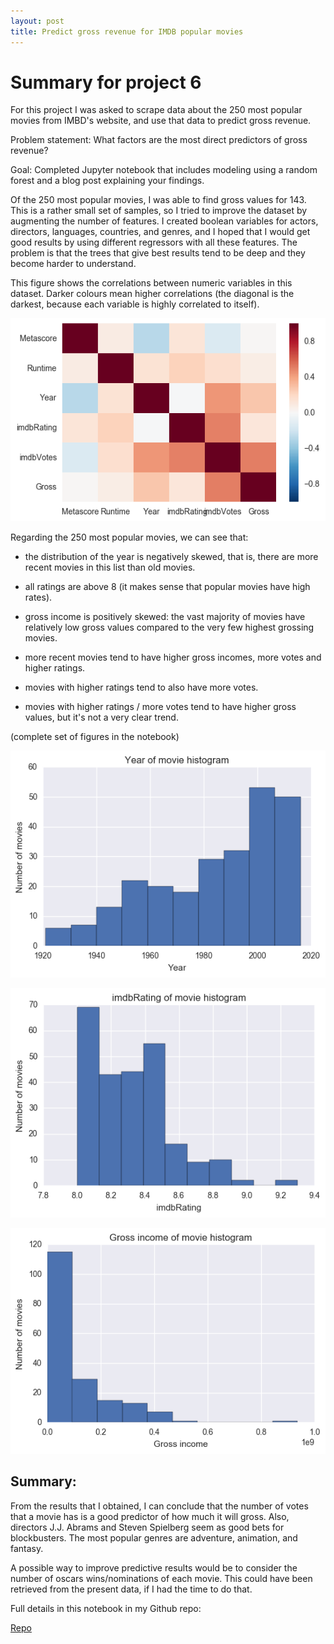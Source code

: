 ```yaml
---
layout: post
title: Predict gross revenue for IMDB popular movies
---
```


# Summary for project 6

For this project I was asked to scrape data about the 250 most popular movies from IMBD's website, and use that data to predict gross revenue.

Problem statement: What factors are the most direct predictors of gross revenue? 

Goal: Completed Jupyter notebook that includes modeling using a random forest and a blog post explaining your findings.

Of the 250 most popular movies, I was able to find gross values for 143. This is a rather small set of samples, so I tried to improve the dataset by augmenting the number of features. I created boolean variables for actors, directors, languages, countries, and genres, and I hoped that I would get good results by using different regressors with all these features. The problem is that the trees that give best results tend to be deep and they become harder to understand.

This figure shows the correlations between numeric variables in this dataset.  Darker colours mean higher correlations (the diagonal is the darkest, because each variable is highly correlated to itself).

![](../images/2016-11-20-fig-correlations.png)

Regarding the 250 most popular movies, we can see that: 

- the distribution of the year is negatively skewed, that is, there are more recent movies in this list than old movies.

- all ratings are above 8 (it makes sense that popular movies have high rates).

- gross income is positively skewed: the vast majority of movies have relatively low gross values compared to the very few highest grossing movies.

- more recent movies tend to have higher gross incomes, more votes and higher ratings.

- movies with higher ratings tend to also have more votes.

- movies with higher ratings / more votes tend to have higher gross values, but it's not a very clear trend.

(complete set of figures in the notebook)

![](../images/2016-11-20-fig-year-histogram.png)

![](../images/2016-11-20-imdbrating-histogram.png)

![](../images/2016-11-20-gross-histogram.png)

## Summary:

From the results that I obtained, I can conclude that the number of votes that a movie has is a good predictor of how much it will gross. Also, directors J.J. Abrams and Steven Spielberg seem as good bets for blockbusters. The most popular genres are adventure, animation, and fantasy.

A possible way to improve predictive results would be to consider the number of oscars wins/nominations of each movie. This could have been retrieved from the present data, if I had the time to do that.

Full details in this notebook in my Github repo:

[Repo](https://github.com/acardocacho/dsi-projects/blob/master/week06-project/project06.ipynb)
